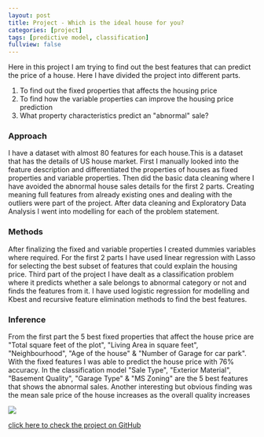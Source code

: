 ```yaml
---
layout: post
title: Project - Which is the ideal house for you?
categories: [project]
tags: [predictive model, classification]
fullview: false
---
```


Here in this project I am trying to find out the best features that can predict the price of a house. Here I have divided the project into different parts.
1. To find out the fixed properties that affects the housing price
2. To find how the variable properties can improve the housing price prediction
3. What property characteristics predict an "abnormal" sale?

### Approach

I have a dataset with almost 80 features for each house.This is a dataset that has the details of US house market. First I manually looked into the feature description and differentiated the properties of houses as fixed properties and variable properties. Then did the basic data cleaning where I have avoided the abnormal house sales details for the first 2 parts. Creating meaning full features from already existing ones and dealing with the outliers were part of the project. After data cleaning and Exploratory Data Analysis I went into modelling for each of the problem statement.

### Methods

After finalizing the fixed and variable properties I created dummies variables where required. For the first 2 parts I have used linear regression with Lasso for selecting the best subset of features that could explain the housing price. Third part of the project I have dealt as a classification problem where it predicts whether a sale belongs to abnormal category or not and finds the features from it. I have used logistic regression for modelling and Kbest and recursive feature elimination methods to find the best features.

### Inference

From the first part the 5 best fixed properties that affect the house price are "Total square feet of the plot", "Living Area in square feet", "Neighbourhood", "Age of the house" & "Number of Garage for car park". With the fixed features I was able to predict the house price with 76% accuracy. In the classification model "Sale Type", "Exterior Material", "Basement Quality", "Garage Type" & "MS Zoning" are the 5 best features that shows the abnormal sales. 
Another interesting but obvious finding was the mean sale price of the house increases as the overall quality increases

<img src="https://mahendrashaji.github.io/assets/media/Sale_vs_Qual.png">



<a class="btn btn-default" href="https://github.com/MahendraShaji/Project/tree/master/Housing_Data">click here to check the project on GitHub</a>



